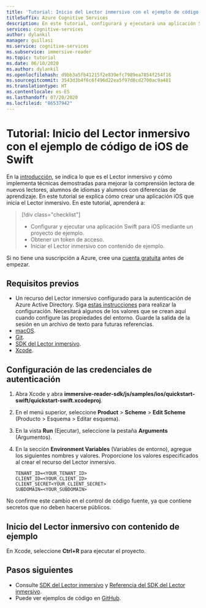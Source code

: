 ```yaml
---
title: 'Tutorial: Inicio del Lector inmersivo con el ejemplo de código de iOS de Swift'
titleSuffix: Azure Cognitive Services
description: En este tutorial, configurará y ejecutará una aplicación Swift de ejemplo que inicia el Lector inmersivo.
services: cognitive-services
author: dylankil
manager: guillasi
ms.service: cognitive-services
ms.subservice: immersive-reader
ms.topic: tutorial
ms.date: 06/10/2020
ms.author: dylankil
ms.openlocfilehash: d9bb3a5fb41215f2e839efc7989ea7854f254f16
ms.sourcegitcommit: 3543d3b4f6c6f496d22ea5f97d8cd2700ac9a481
ms.translationtype: HT
ms.contentlocale: es-ES
ms.lasthandoff: 07/20/2020
ms.locfileid: "86537942"
---
```

# <a name="tutorial-start-the-immersive-reader-using-the-swift-ios-code-sample"></a>Tutorial: Inicio del Lector inmersivo con el ejemplo de código de iOS de Swift

En la [introducción](./overview.md), se indica lo que es el Lector inmersivo y cómo implementa técnicas demostradas para mejorar la comprensión lectora de nuevos lectores, alumnos de idiomas y alumnos con diferencias de aprendizaje. En este tutorial se explica cómo crear una aplicación iOS que inicia el Lector inmersivo. En este tutorial, aprenderá a:

> [!div class="checklist"]
> * Configurar y ejecutar una aplicación Swift para iOS mediante un proyecto de ejemplo.
> * Obtener un token de acceso.
> * Iniciar el Lector inmersivo con contenido de ejemplo.

Si no tiene una suscripción a Azure, cree una [cuenta gratuita](https://azure.microsoft.com/free/?WT.mc_id=A261C142F) antes de empezar.

## <a name="prerequisites"></a>Requisitos previos

* Un recurso del Lector inmersivo configurado para la autenticación de Azure Active Directory. Siga [estas instrucciones](./how-to-create-immersive-reader.md) para realizar la configuración. Necesitará algunos de los valores que se crean aquí cuando configure las propiedades del entorno. Guarde la salida de la sesión en un archivo de texto para futuras referencias.
* [macOS](https://www.apple.com/macos).
* [Git](https://git-scm.com/).
* [SDK del Lector inmersivo](https://github.com/microsoft/immersive-reader-sdk).
* [Xcode](https://apps.apple.com/us/app/xcode/id497799835?mt=12).

## <a name="configure-authentication-credentials"></a>Configuración de las credenciales de autenticación

1. Abra Xcode y abra **immersive-reader-sdk/js/samples/ios/quickstart-swift/quickstart-swift.xcodeproj**.
1. En el menú superior, seleccione **Product** > **Scheme** > **Edit Scheme** (Producto > Esquema > Editar esquema).
1. En la vista **Run** (Ejecutar), seleccione la pestaña **Arguments** (Argumentos).
1. En la sección **Environment Variables** (Variables de entorno), agregue los siguientes nombres y valores. Proporcione los valores especificados al crear el recurso del Lector inmersivo.

    ```text
    TENANT_ID=<YOUR_TENANT_ID>
    CLIENT_ID=<YOUR_CLIENT_ID>
    CLIENT_SECRET<YOUR_CLIENT_SECRET>
    SUBDOMAIN=<YOUR_SUBDOMAIN>
    ```

No confirme este cambio en el control de código fuente, ya que contiene secretos que no deben hacerse públicos.

## <a name="start-the-immersive-reader-with-sample-content"></a>Inicio del Lector inmersivo con contenido de ejemplo

En Xcode, seleccione **Ctrl+R** para ejecutar el proyecto.

## <a name="next-steps"></a>Pasos siguientes

* Consulte [SDK del Lector inmersivo](https://github.com/microsoft/immersive-reader-sdk) y [Referencia del SDK del Lector inmersivo](./reference.md).
* Puede ver ejemplos de código en [GitHub](https://github.com/microsoft/immersive-reader-sdk/tree/master/js/samples/).
